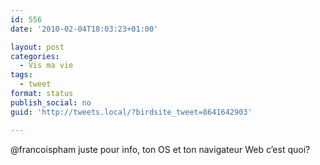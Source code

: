 ```yaml
---
id: 556
date: '2010-02-04T18:03:23+01:00'

layout: post
categories:
  - Vis ma vie
tags:
  - tweet
format: status
publish_social: no
guid: 'http://tweets.local/?birdsite_tweet=8641642903'

---
```


@francoispham juste pour info, ton OS et ton navigateur Web c’est quoi?